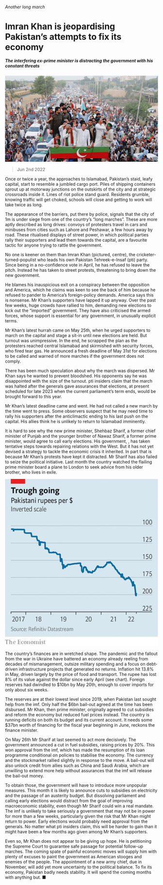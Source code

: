 ###### Another long march

# Imran Khan is jeopardising Pakistan’s attempts to fix its economy 

##### The interfering ex-prime minister is distracting the government with his constant threats 

![image](images/20220604_ASP004.jpg) 

> Jun 2nd 2022 

Once or twice a year, the approaches to Islamabad, Pakistan’s staid, leafy capital, start to resemble a jumbled cargo port. Piles of shipping containers sprout up at motorway junctions on the outskirts of the city and at strategic crossroads inside it. Lines of riot police stand guard. Residents grumble, knowing traffic will get choked, schools will close and getting to work will take twice as long.

The appearance of the barriers, put there by police, signals that the city of 1m is under siege from one of the country’s “long marches”. These are more aptly described as long drives: convoys of protesters travel in cars and minibuses from cities such as Lahore and Peshawar, a few hours away by road. These ritualised displays of street power, in which political parties rally their supporters and lead them towards the capital, are a favourite tactic for anyone trying to rattle the government.

No one is keener on them than Imran Khan (pictured, centre), the cricketer-turned-populist who leads his own Pakistan Tehreek-e-Insaf (pti) party. Since being  in a no-confidence vote in April, he has refused to leave the pitch. Instead he has taken to street protests, threatening to bring down the new government. 

He blames his inauspicious exit on a conspiracy between the opposition and America, which he claims was keen to see the back of him because he refused to pander to America’s foreign-policy demands. America says this is nonsense. Mr Khan’s supporters have lapped it up anyway. Over the past few weeks, huge crowds have rallied to him, demanding new elections to kick out the “imported” government. They have also criticised the armed forces, whose support is essential for any government, in unusually explicit terms.

Mr Khan’s latest hurrah came on May 25th, when he urged supporters to march on the capital and stage a sit-in until new elections are held. But turnout was unimpressive. In the end, he scrapped the plan as the protesters reached central Islamabad and skirmished with security forces, who fired tear gas. He announced a fresh deadline of May 31st for elections to be called and warned of more marches if the government does not comply. 

There has been much speculation about why the march was dispersed. Mr Khan says he wanted to prevent bloodshed. His opponents say he was disappointed with the size of the turnout. pti insiders claim that the march was halted after the generals gave assurances that elections, at present scheduled for late 2023 when the current parliament’s term ends, would be brought forward to this year. 

Mr Khan’s latest deadline came and went. He had not called a new march by the time  went to press. Some observers suspect that he may need time to rally his supporters after the anticlimactic ending to his last push on the capital. His allies think he is unlikely to return to Islamabad imminently. 

It is hard to see why the new prime minister, Shehbaz Sharif, a former chief minister of Punjab and the younger brother of Nawaz Sharif, a former prime minister, would agree to call early elections. His government, , has taken tentative steps towards repairing relations with the West. But it has not yet devised a strategy to tackle the economic crisis it inherited. In part that is because Mr Khan’s protests have kept it distracted. Mr Sharif has also failed to seize the political initiative. Last month the country watched the flailing prime minister board a plane to London to seek advice from his older brother, who lives in exile.

![image](images/20220604_ASC557.png) 


The country’s finances are in wretched shape. The pandemic and the fallout from the war in Ukraine have battered an economy already reeling from decades of mismanagement, outsize military spending and a focus on debt-driven infrastructure projects that generated no returns. Inflation hit 13.8% in May, driven largely by the price of food and transport. The rupee has lost 8% of its value against the dollar since early April (see chart). Foreign reserves had dwindled to $10bn by May 20th, enough to cover imports for only about six weeks. 

The reserves are at their lowest level since 2019, when Pakistan last sought help from the imf. Only half the $6bn bail-out agreed at the time has been disbursed. Mr Khan, then prime minister, originally agreed to cut subsidies and reform the economy but reduced fuel prices instead. The country is running deficits on both its budget and its current account. It needs some $37bn worth of financing for the fiscal year beginning in June, reckons the finance minister.

On May 26th Mr Sharif at last seemed to act more decisively. The government announced a cut in fuel subsidies, raising prices by 20%. This won approval from the imf, which has made the resumption of its loan programme conditional on policies to stabilise the economy. The currency and the stockmarket rallied slightly in response to the move. A bail-out will also unlock credit from allies such as China and Saudi Arabia, which are unwilling to extend more help without assurances that the imf will release the bail-out money.

To obtain those, the government will have to introduce more unpopular measures. This month it is likely to announce cuts to subsidies on electricity and the passage of an austerity budget. But dissolving parliament and calling early elections would distract from the goal of improving macroeconomic stability, even though Mr Sharif could win a real mandate. The imf is unlikely to take seriously a government that may not be in power for more than a few weeks, particularly given the risk that Mr Khan might return to power. Early elections would probably need approval from the generals. No matter what pti insiders claim, this will be harder to gain than it might have been a few months ago given  among Mr Khan’s supporters.

Even so, Mr Khan does not appear to be giving up hope. He is petitioning the Supreme Court to guarantee safe passage for potential follow-up marches. The coming spate of painful economic moves will supply him with plenty of excuses to paint the government as American stooges and enemies of the people. The appointment of a new army chief, due in November, will add yet more uncertainty to the political balance. To fix its economy, Pakistan badly needs stability. It will spend the coming months with anything but. ■

